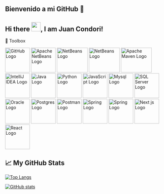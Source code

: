 ## Bienvenido a mi GitHub 👋
## Hi there <img src="https://raw.githubusercontent.com/MartinHeinz/MartinHeinz/master/wave.gif" width="30px">, I am Juan Condori!

🧰 Toolbox

<img src="https://www.vectorlogo.zone/logos/github/github-tile.svg" alt="GitHub Logo" width="80" height="80"/>
<img src="https://upload.wikimedia.org/wikipedia/commons/9/98/Apache_NetBeans_Logo.svg" alt="Apache NetBeans Logo" width="80" height="80"/>
<img src="https://dosideas.com/images/stories/java/netbeans.png" alt="NetBeans Logo" width="100" height="80"/>
<img src="https://fabasoad.github.io/business-card/6d42640530b2868f22c242267d4c98a5.png" alt="NetBeans Logo" width="100" height="80"/>
<img src="https://upload.wikimedia.org/wikipedia/commons/5/52/Apache_Maven_logo.svg" alt="Apache Maven Logo" width="100" height="80"/>

<img src="https://cdn.worldvectorlogo.com/logos/idea.svg" alt="IntelliJ IDEA Logo" width="80" height="80"/>
<img src="https://cdn.worldvectorlogo.com/logos/java.svg" alt="Java Logo" width="80" height="80"/> 
<img src="https://cdn.worldvectorlogo.com/logos/python-4.svg" alt="Python Logo" width="80" height="80"/>
<img src="https://cdn.worldvectorlogo.com/logos/logo-javascript.svg" alt="JavaScript Logo" width="80" height="80"/>
<img src="https://cdn.worldvectorlogo.com/logos/mysql-3.svg" alt="Mysql Logo" width="80" height="80"/>
<img src="https://cdn.worldvectorlogo.com/logos/sql-server-magazine.svg" alt="SQL Server Logo" width="80" height="80"/>
<img src="https://cdn.worldvectorlogo.com/logos/oracle-3.svg" alt="Oracle Logo" width="80" height="80"/>
<img src="https://cdn.worldvectorlogo.com/logos/postgresql.svg" alt="Postgres Logo" width="80" height="80"/>
<img src="https://cdn.worldvectorlogo.com/logos/postman.svg" alt="Postman Logo" width="80" height="80"/>
<img src="https://cdn.worldvectorlogo.com/logos/spring-3.svg" alt="Spring Logo" width="80" height="80"/>
<img src="https://cdn.worldvectorlogo.com/logos/next-js.svg" alt="Spring Logo" width="80" height="80"/>
<img src="https://cdn.worldvectorlogo.com/logos/firebase-1.svg" alt="Next js Logo" width="80" height="80"/>
<img src="https://cdn.worldvectorlogo.com/logos/react-2.svg" alt="React Logo" width="80" height="80"/>

## &#x1f4c8; My GitHub Stats

[![Top Langs](https://github-readme-stats.vercel.app/api/top-langs/?username=juancondorijara&layout=compact)](https://github.com/anuraghazra/github-readme-stats)

[![GitHub stats](https://github-readme-stats.vercel.app/api?username=juancondorijara&theme=radical)](https://github.com/anuraghazra/github-readme-stats)

<!--
**juancondorijara/juancondorijara** is a ✨ _special_ ✨ repository because its `README.md` (this file) appears on your GitHub profile.

Here are some ideas to get you started:

- 🔭 I’m currently working on ...
- 🌱 I’m currently learning ...
- 👯 I’m looking to collaborate on ...
- 🤔 I’m looking for help with ...
- 💬 Ask me about ...
- 📫 How to reach me: ...
- 😄 Pronouns: ...
- ⚡ Fun fact: ...
-->
